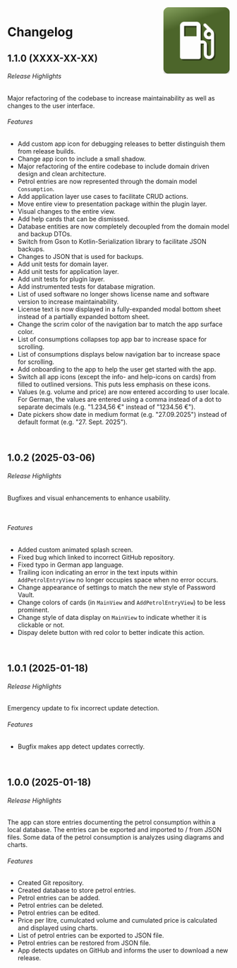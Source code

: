 <img src="docs/img/icon.png" height="150" align="right">

# Changelog

## 1.1.0 (XXXX-XX-XX)
###### Release Highlights
Major refactoring of the codebase to increase maintainability as well as changes to the user interface.

###### Features
* Add custom app icon for debugging releases to better distinguish them from release builds.
* Change app icon to include a small shadow.
* Major refactoring of the entire codebase to include domain driven design and clean architecture.
* Petrol entries are now represented through the domain model `Consumption`.
* Add application layer use cases to facilitate CRUD actions.
* Move entire view to presentation package within the plugin layer.
* Visual changes to the entire view.
* Add help cards that can be dismissed.
* Database entities are now completely decoupled from the domain model and backup DTOs.
* Switch from Gson to Kotlin-Serialization library to facilitate JSON backups.
* Changes to JSON that is used for backups.
* Add unit tests for domain layer.
* Add unit tests for application layer.
* Add unit tests for plugin layer.
* Add instrumented tests for database migration.
* List of used software no longer shows license name and software version to increase maintainability.
* License text is now displayed in a fully-expanded modal bottom sheet instead of a partially expanded bottom sheet.
* Change the scrim color of the navigation bar to match the app surface color.
* List of consumptions collapses top app bar to increase space for scrolling.
* List of consumptions displays below navigation bar to increase space for scrolling.
* Add onboarding to the app to help the user get started with the app.
* Switch all app icons (except the info- and help-icons on cards) from filled to outlined versions. This puts less emphasis on these icons.
* Values (e.g. volume and price) are now entered according to user locale. For German, the values are entered using a comma instead of a dot to separate decimals (e.g. "1.234,56 €" instead of "1234.56 €").
* Date pickers show date in medium format (e.g. "27.09.2025") instead of default format (e.g. "27. Sept. 2025").

<br/>

## 1.0.2 (2025-03-06)
###### Release Highlights
Bugfixes and visual enhancements to enhance usability.

<br/>

###### Features
* Added custom animated splash screen.
* Fixed bug which linked to incorrect GitHub repository.
* Fixed typo in German app language.
* Trailing icon indicating an error in the text inputs within `AddPetrolEntryView` no longer occupies space when no error occurs.
* Change appearance of settings to match the new style of Password Vault.
* Change colors of cards (in `MainView` and `AddPetrolEntryView`) to be less prominent.
* Change style of data display on `MainView` to indicate whether it is clickable or not.
* Dispay delete button with red color to better indicate this action.

<br/>

## 1.0.1 (2025-01-18)
###### Release Highlights
Emergency update to fix incorrect update detection.

###### Features
* Bugfix makes app detect updates correctly.

<br/>

## 1.0.0 (2025-01-18)
###### Release Highlights
The app can store entries documenting the petrol consumption within a local database. The entries can be exported and imported to / from JSON files. Some data of the petrol consumption is analyzes using diagrams and charts.

###### Features
* Created Git repository.
* Created database to store petrol entries.
* Petrol entries can be added.
* Petrol entries can be deleted.
* Petrol entries can be edited.
* Price per litre, cumulcated volume and cumulated price is calculated and displayed using charts.
* List of petrol entries can be exported to JSON file.
* Petrol entries can be restored from JSON file.
* App detects updates on GitHub and informs the user to download a new release.
